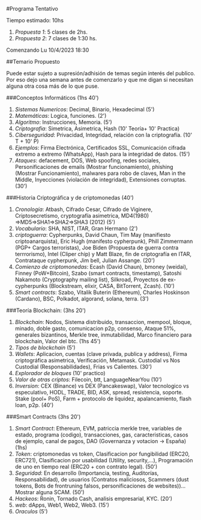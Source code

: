 #Programa Tentativo

Tiempo estimado: 10hs

1. *Propuesta 1*: 5 clases de 2hs.
2. *Propuesta 2*: 7 clases de 1:30 hs.

Comenzando Lu 10/4/2023 18:30

##Temario Propuesto

Puede estar sujeto a supresión/adhisión de temas según interés del publico. Por eso dejo una semana antes de comenzarlo y que me digan si necesitan alguna otra cosa más de lo que puse.

###Conceptos Informáticos (1hs 40')
1. *Sistemas Numericos*: Decimal, Binario, Hexadecimal (5')
2. *Matemáticas*: Logica, funciones. (2')
3. *Algoritmo*: Instrucciones, Memoria. (5')
4. *Criptografia*: Simetrica, Asimetrica, Hash (10' Teoría+ 10' Practica)
5. *Ciberseguridad*: Privacidad, Integridad, relación con la criptografía. (10' T + 10' P)
6. *Ejemplos*: Firma Electrónica, Certificados SSL, Comunicación cifrada extremo a extremo (WhatsApp), Hash para la integridad de datos. (15')
7. *Ataques*: defacement, DOS, Web spoofing, redes sociales, Personificaciones de emails (Mostrar funcionamiento), phishing (Mostrar Funcionamiento), malwares para robo de claves, Man in the Middle, Inyecciones (violación de integridad), Extensiones corruptas. (30')

###Historia Criptográfica y de criptomonedas (40')
1. *Cronología*: Atbash, Cifrado Cesar, Cifrado de Viginere, Criptosecretismo, cryptografía asimetrica, MD4(1980) ⇒MD5⇒SHA1⇒SHA2⇒SHA3 (2012) (5')
2. *Vocabulario*: SHA, NIST, ITAR, Gran Hermano (2')
3. *criptoguerra*: Cypherpunks, David Chaun, Tim May (manifiesto criptoanarquista), Eric Hugh (manifesto cypherpunk), Phill Zimmermann (PGP+ Cargos terroristas), Joe Biden (Propuesta de guerra contra terrrorismo), Intel (Cliper chip) y Matt Blaze, fin de criptografía en ITAR, Contrataque cypherpunk, Jim bell, Julian Assange. (20')
4. *Comienzo de criptomonedas*: Ecash (David Chaun), bmoney (weidai), Finney (PoW+Bitcoin), Szabo (smart contracts, timestamp), Satoshi Nakamoto (Cryptography mailing list), Silkroad, Proyectos de ex-cypherpunks (Blockstream, elixir, CASA, BitTorrent, Zcash). (10')
5. *Smart contracts*: Szabo, Vitalik Buterin (Ethereum), Charles Hoskinson (Cardano), BSC, Polkadot, algorand, solana, terra. (3')

###Teoría Blockchain: (3hs 20')
1. *Blockchain*: Nodos, Sistema distribuido, transaccion, mempool, bloque, minado, doble gasto, comunicacion p2p, consenso, Ataque 51%, generales bizantinos, Merkle tree, inmutabilidad, Marco financiero para blockchain, Valor del btc. (1hs 45')
2. *Tipos de blockchain* (5')
3. *Wallets*: Aplicacion, cuentas (clave privada, publica y address), Firma criptográfica asimetrica, Verificación, Metamask. Custodial vs Nos Custodial (Responsabilidades), Frias vs Calientes. (30')
4. *Explorador de bloques* (10' practico)
5. *Valor de otras criptos*: Filecoin, btt, LanguageNearYou (10')
6. *Inversion*: CEX (Binance) vs DEX (Pancakeswap), Valor tecnologico vs especulativo, HODL, TRADE, BID, ASK, spread, resistencia, soporte. Stake (pool+ PoS), Farm + protocolo de liquidez, apalancamiento, flash loan, p2p. (40')

###Smart Contracts (3hs 20')
1. *Smart Contract*: Ethereum, EVM, patriccia merkle tree, variables de estado, programa (codigo), transacciones, gas, caracteristicas, casos de ejemplo, canal de pagos, DAO (Governanza y votacion -> España)  (1hs)
2. *Token*: criptomonedas vs token, Clasificacion por fungibilidad (ERC20, ERC721), Clasificacion por usabilidad (Utility, security,...), Programación de uno en tiempo real (ERC20 + con contrato legal). (50')
3. *Seguridad*: En desarrollo (Importancia, testing, Auditorías, Responsabilidad), de usuarios (Contratos maliciosos, Scammers (dust tokens, Bots de frontruning falsos, personificaciones de websites))... Mostrar alguna SCAM. (50')
4. *Hackeos*: Ronin, Tornado Cash, analisis empresarial, KYC. (20')
5. *web*: dApps, Web1, Web2, Web3. (15')
6. *Oraculos* (5')